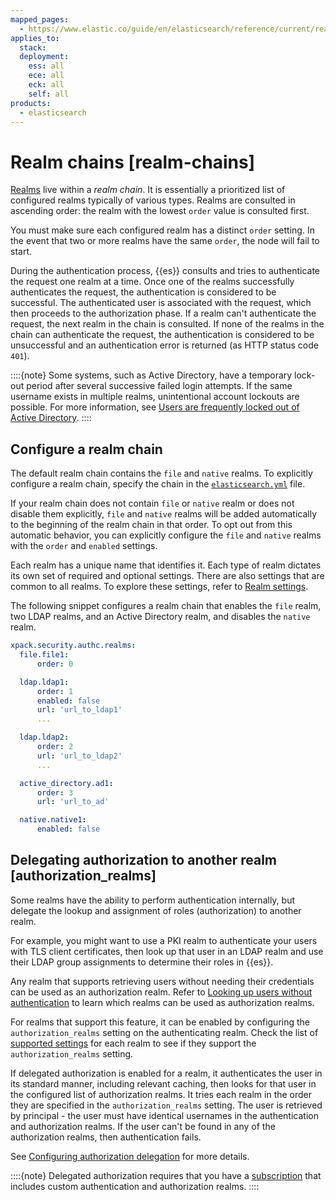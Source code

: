 ```yaml
---
mapped_pages:
  - https://www.elastic.co/guide/en/elasticsearch/reference/current/realm-chains.html
applies_to:
  stack:
  deployment:
    ess: all
    ece: all
    eck: all
    self: all
products:
  - elasticsearch
---
```


# Realm chains [realm-chains]

[Realms](authentication-realms.md) live within a *realm chain*. It is essentially a prioritized list of configured realms typically of various types. Realms are consulted in ascending order: the realm with the lowest `order` value is consulted first.

You must make sure each configured realm has a distinct `order` setting. In the event that two or more realms have the same `order`, the node will fail to start.

During the authentication process, {{es}} consults and tries to authenticate the request one realm at a time. Once one of the realms successfully authenticates the request, the authentication is considered to be successful. The authenticated user is associated with the request, which then proceeds to the authorization phase. If a realm can't authenticate the request, the next realm in the chain is consulted. If none of the realms in the chain can authenticate the request, the authentication is considered to be unsuccessful and an authentication error is returned (as HTTP status code `401`).

::::{note}
Some systems, such as Active Directory, have a temporary lock-out period after several successive failed login attempts. If the same username exists in multiple realms, unintentional account lockouts are possible. For more information, see [Users are frequently locked out of Active Directory](/troubleshoot/elasticsearch/security/trouble-shoot-active-directory.md).
::::

## Configure a realm chain

The default realm chain contains the `file` and `native` realms. To explicitly configure a realm chain, specify the chain in the [`elasticsearch.yml`](/deploy-manage/stack-settings.md) file.

If your realm chain does not contain `file` or `native` realm or does not disable them explicitly, `file` and `native` realms will be added automatically to the beginning of the realm chain in that order. To opt out from this automatic behavior, you can explicitly configure the `file` and `native` realms with the `order` and `enabled` settings.

Each realm has a unique name that identifies it. Each type of realm dictates its own set of required and optional settings. There are also settings that are common to all realms. To explore these settings, refer to [Realm settings](elasticsearch://reference/elasticsearch/configuration-reference/security-settings.md#realm-settings).

The following snippet configures a realm chain that enables the `file` realm, two LDAP realms, and an Active Directory realm, and disables the `native` realm.

```yaml
xpack.security.authc.realms:
  file.file1:
      order: 0

  ldap.ldap1:
      order: 1
      enabled: false
      url: 'url_to_ldap1'
      ...

  ldap.ldap2:
      order: 2
      url: 'url_to_ldap2'
      ...

  active_directory.ad1:
      order: 3
      url: 'url_to_ad'

  native.native1:
      enabled: false
```

## Delegating authorization to another realm [authorization_realms]

Some realms have the ability to perform authentication internally, but delegate the lookup and assignment of roles (authorization) to another realm.

For example, you might want to use a PKI realm to authenticate your users with TLS client certificates, then look up that user in an LDAP realm and use their LDAP group assignments to determine their roles in {{es}}.

Any realm that supports retrieving users without needing their credentials can be used as an authorization realm. Refer to [Looking up users without authentication](looking-up-users-without-authentication.md) to learn which realms can be used as authorization realms.

For realms that support this feature, it can be enabled by configuring the `authorization_realms` setting on the authenticating realm. Check the list of [supported settings](elasticsearch://reference/elasticsearch/configuration-reference/security-settings.md#realm-settings) for each realm to see if they support the `authorization_realms` setting.

If delegated authorization is enabled for a realm, it authenticates the user in its standard manner, including relevant caching, then looks for that user in the configured list of authorization realms. It tries each realm in the order they are specified in the `authorization_realms` setting. The user is retrieved by principal - the user must have identical usernames in the authentication and authorization realms. If the user can't be found in any of the authorization realms, then authentication fails.

See [Configuring authorization delegation](authorization-delegation.md) for more details.

::::{note}
Delegated authorization requires that you have a [subscription](https://www.elastic.co/subscriptions) that includes custom authentication and authorization realms.
::::



